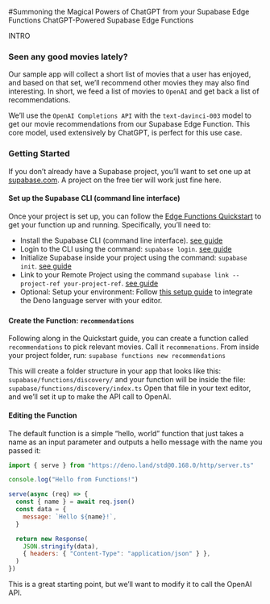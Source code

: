 #Summoning the Magical Powers of ChatGPT from your Supabase Edge Functions
ChatGPT-Powered Supabase Edge Functions

INTRO

### Seen any good movies lately?

Our sample app will collect a short list of movies that a user has enjoyed, and based on that set, we’ll recommend other movies they may also find interesting.  In short, we feed a list of movies to `OpenAI` and get back a list of recommendations.

We’ll use the `OpenAI Completions API` with the `text-davinci-003` model to get our movie recommendations from our Supabase Edge Function.  This core model, used extensively by ChatGPT, is perfect for this use case.

### Getting Started

If you don’t already have a Supabase project, you’ll want to set one up at [supabase.com](https://supabase.com).  A project on the free tier will work just fine here.

#### Set up the Supabase CLI (command line interface)

Once your project is set up, you can follow the [Edge Functions Quickstart]( https://supabase.com/docs/guides/functions/quickstart) to get your function up and running.  Specifically, you’ll need to:
-	Install the Supabase CLI (command line interface). [see guide]( https://supabase.com/docs/guides/cli)
-	Login to the CLI using the command: `supabase login`. [see guide](https://supabase.com/docs/reference/cli/usage#supabase-login)
-	Initialize Supabase inside your project using the command: `supabase init`. [see guide](https://supabase.com/docs/guides/cli/local-development#getting-started)
-	Link to your Remote Project using the command `supabase link --project-ref your-project-ref`. [see guide](https://supabase.com/docs/reference/cli/usage#supabase-link)
-	Optional: Setup your environment: Follow [this setup guide](https://deno.land/manual/getting_started/setup_your_environment) to integrate the Deno language server with your editor.

### 

#### Create the Function: `recommendations`

Following along in the Quickstart guide, you can create a function called `recommendations` to pick relevant movies.  Call it `recommenations`.  From inside your project folder, run:
`supabase functions new recommendations`

This will create a folder structure in your app that looks like this:
`supabase/functions/discovery/`
and your function will be inside the file:
`supabase/functions/discovery/index.ts`
Open that file in your text editor, and we’ll set it up to make the API call to OpenAI.

#### Editing the Function

The default function is a simple “hello, world” function that just takes a name as an input parameter and outputs a hello message with the name you passed it:

```js
import { serve } from "https://deno.land/std@0.168.0/http/server.ts"

console.log("Hello from Functions!")

serve(async (req) => {
  const { name } = await req.json()
  const data = {
    message: `Hello ${name}!`,
  }

  return new Response(
    JSON.stringify(data),
    { headers: { "Content-Type": "application/json" } },
  )
})
```

This is a great starting point, but we’ll want to modify it to call the OpenAI API.

